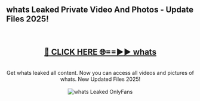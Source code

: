 <h2>whats Leaked Private Video And Photos - Update Files 2025!</h2>
<br>
<div align="center">
<h2><a href="https://linkcuts.com/hfmhzwbr" rel="nofollow">🔴 CLICK HERE 🌐==►► whats</a></h2>
<br>
Get whats leaked all content. Now you can access all videos and pictures of whats. New Updated Files 2025!
<br>
<br>
<a href="https://linkcuts.com/hfmhzwbr" rel="nofollow" data-target="animated-image.originalLink"><img src="https://i.ibb.co.com/WyWwxjT/player-gif2.gif" alt="whats Leaked OnlyFans" style="max-width: 100%; display: inline-block;" data-target="animated-image.originalImage"></a>
</div>
<br>